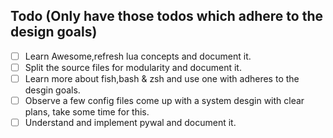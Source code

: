 ## Todo (Only have those todos which adhere to the design goals)

- [ ] Learn Awesome,refresh lua concepts and document it.
- [ ] Split the source files for modularity and document it.
- [ ] Learn more about fish,bash & zsh and use one with adheres to the desgin goals.
- [ ] Observe a few config files come up with a system desgin with clear plans, take some time for this.
- [ ] Understand and implement pywal and document it.